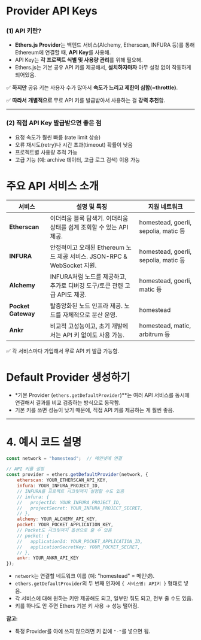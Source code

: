 # Provider API Keys

### (1) API 키란?

- **Ethers.js Provider**는 백엔드 서비스(Alchemy, Etherscan, INFURA 등)를 통해 Ethereum에 연결할 때, **API Key**를 사용해.
- API Key는 **각 프로젝트 식별 및 사용량 관리**를 위해 필요해.
- Ethers.js는 기본 공유 API 키를 제공해서, **설치하자마자** 아무 설정 없이 작동하게 되어있음.

✅ **하지만** 공유 키는 사용자 수가 많아서 **속도가 느리고 제한이 심함(=throttle)**.

✅ **따라서** **개별적으로** 무료 API 키를 발급받아서 사용하는 걸 **강력 추천**함.

---

### (2) 직접 API Key 발급받으면 좋은 점

- 요청 속도가 훨씬 빠름 (rate limit 상승)
- 오류 재시도(retry)나 시간 초과(timeout) 확률이 낮음
- 프로젝트별 사용량 추적 가능
- 고급 기능 (예: archive 데이터, 고급 로그 검색) 이용 가능

# 주요 API 서비스 소개

| 서비스 | 설명 및 특징 | 지원 네트워크 |
| --- | --- | --- |
| **Etherscan** | 이더리움 블록 탐색기. 이더리움 상태를 쉽게 조회할 수 있는 API 제공. | homestead, goerli, sepolia, matic 등 |
| **INFURA** | 안정적이고 오래된 Ethereum 노드 제공 서비스. JSON-RPC & WebSocket 지원. | homestead, goerli, sepolia, matic 등 |
| **Alchemy** | INFURA처럼 노드를 제공하고, 추가로 디버깅 도구/토큰 관련 고급 API도 제공. | homestead, goerli, matic 등 |
| **Pocket Gateway** | 탈중앙화된 노드 인프라 제공. 노드를 자체적으로 분산 운영. | homestead |
| **Ankr** | 비교적 고성능이고, 초기 개발에서는 API 키 없이도 사용 가능. | homestead, matic, arbitrum 등 |

✅ 각 서비스마다 가입해서 무료 API 키 발급 가능함.

# Default Provider 생성하기

- *기본 Provider (`ethers.getDefaultProvider`)**는 여러 API 서비스를 동시에 연결해서 결과를 비교 검증하는 방식으로 동작함.
- 기본 키를 쓰면 성능이 낮기 때문에, 직접 API 키를 제공하는 게 훨씬 좋음.

---

# 4. 예시 코드 설명

```jsx
const network = "homestead";  // 메인넷에 연결

// API 키를 설정
const provider = ethers.getDefaultProvider(network, {
    etherscan: YOUR_ETHERSCAN_API_KEY,
    infura: YOUR_INFURA_PROJECT_ID,
    // INFURA를 프로젝트 시크릿까지 설정할 수도 있음
    // infura: {
    //   projectId: YOUR_INFURA_PROJECT_ID,
    //   projectSecret: YOUR_INFURA_PROJECT_SECRET,
    // },
    alchemy: YOUR_ALCHEMY_API_KEY,
    pocket: YOUR_POCKET_APPLICATION_KEY,
    // Pocket도 시크릿까지 옵션으로 줄 수 있음
    // pocket: {
    //   applicationId: YOUR_POCKET_APPLICATION_ID,
    //   applicationSecretKey: YOUR_POCKET_SECRET,
    // },
    ankr: YOUR_ANKR_API_KEY
});
```

- `network`는 연결할 네트워크 이름 (예: "homestead" = 메인넷).
- `ethers.getDefaultProvider`의 두 번째 인자에 `{ 서비스명: API키 }` 형태로 넣음.
- 각 서비스에 대해 원하는 키만 제공해도 되고, 일부만 줘도 되고, 전부 줄 수도 있음.
- 키를 하나도 안 주면 Ethers 기본 키 사용 → 성능 떨어짐.

**참고:**

- 특정 Provider를 아예 쓰지 않으려면 키 값에 `"-"`를 넣으면 됨.